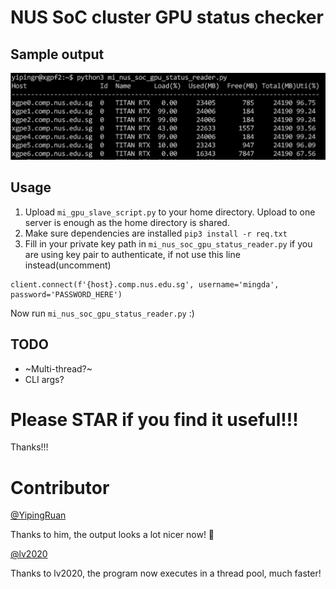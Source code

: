 # NUS SoC cluster GPU status checker

## Sample output

![Sample Output](https://github.com/Meowzz95/mi_nus_cluster_gpu_status/blob/master/images/sample_output.png)

## Usage

1. Upload `mi_gpu_slave_script.py` to your home directory. Upload to one server is enough as the home directory is shared.
2. Make sure dependencies are installed `pip3 install -r req.txt`
3. Fill in your private key path in `mi_nus_soc_gpu_status_reader.py` if you are using key pair to authenticate, if not use this line instead(uncomment)
```
client.connect(f'{host}.comp.nus.edu.sg', username='mingda', password='PASSWORD_HERE')
```

Now run `mi_nus_soc_gpu_status_reader.py`
:)


## TODO

- ~Multi-thread?~
- CLI args?

# Please STAR if you find it useful!!!
Thanks!!!

# Contributor 

[@YipingRuan](https://github.com/YipingRuan)

Thanks to him, the output looks a lot nicer now! 🎉

[@lv2020](https://github.com/lv2020)

Thanks to lv2020, the program now executes in a thread pool, much faster!
